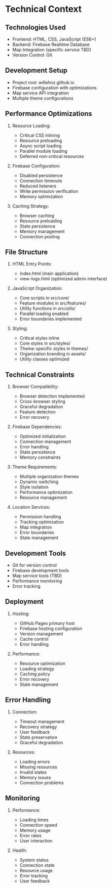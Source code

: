 # Technical Context

## Technologies Used
- Frontend: HTML, CSS, JavaScript (ES6+)
- Backend: Firebase Realtime Database
- Map Integration (specific service TBD)
- Version Control: Git

## Development Setup
- Project root: willehnz.github.io
- Firebase configuration with optimizations
- Map service API integration
- Multiple theme configurations

## Performance Optimizations
1. Resource Loading:
   - Critical CSS inlining
   - Resource preloading
   - Async script loading
   - Parallel module loading
   - Deferred non-critical resources

2. Firebase Configuration:
   - Disabled persistence
   - Connection timeouts
   - Reduced listeners
   - Write permission verification
   - Memory optimization

3. Caching Strategy:
   - Browser caching
   - Resource preloading
   - State persistence
   - Memory management
   - Connection pooling

## File Structure
1. HTML Entry Points:
   - index.html (main application)
   - view-logs.html (optimized admin interface)

2. JavaScript Organization:
   - Core scripts in src/core/
   - Feature modules in src/features/
   - Utility functions in src/utils/
   - Parallel loading enabled
   - Error boundaries implemented

3. Styling:
   - Critical styles inline
   - Core styles in src/styles/
   - Theme-specific styles in themes/
   - Organization branding in assets/
   - Utility classes optimized

## Technical Constraints
1. Browser Compatibility:
   - Browser detection implemented
   - Cross-browser styling
   - Graceful degradation
   - Feature detection
   - Error recovery

2. Firebase Dependencies:
   - Optimized initialization
   - Connection management
   - Error handling
   - State persistence
   - Memory constraints

3. Theme Requirements:
   - Multiple organization themes
   - Dynamic switching
   - Style isolation
   - Performance optimization
   - Resource management

4. Location Services:
   - Permission handling
   - Tracking optimization
   - Map integration
   - Error boundaries
   - State management

## Development Tools
- Git for version control
- Firebase development tools
- Map service tools (TBD)
- Performance monitoring
- Error tracking

## Deployment
1. Hosting:
   - GitHub Pages primary host
   - Firebase hosting configuration
   - Version management
   - Cache control
   - Error handling

2. Performance:
   - Resource optimization
   - Loading strategy
   - Caching policy
   - Error recovery
   - State management

## Error Handling
1. Connection:
   - Timeout management
   - Recovery strategy
   - User feedback
   - State preservation
   - Graceful degradation

2. Resources:
   - Loading errors
   - Missing resources
   - Invalid states
   - Memory issues
   - Connection problems

## Monitoring
1. Performance:
   - Loading times
   - Connection speed
   - Memory usage
   - Error rates
   - User interaction

2. Health:
   - System status
   - Connection state
   - Resource usage
   - Error tracking
   - User feedback
